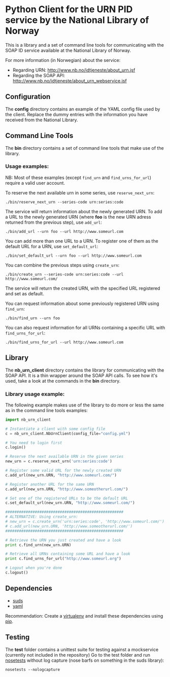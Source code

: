 Python Client for the URN PID service by the National Library of Norway
=======================================================================

This is a library and a set of command line tools for communicating with the SOAP ID service available at the National Library of Norway.

For more information (in Norwegian) about the service:
* Regarding URN: http://www.nb.no/idtjeneste/about_urn.jsf
* Regarding the SOAP API: http://www.nb.no/idtjeneste/about_urn_webservice.jsf

Configuration
-------------

The **config** directory contains an example of the YAML config file used by the client.
Replace the dummy entries with the information you have received from the National Library.

Command Line Tools
------------------

The **bin** directory contains a set of command line tools that make use of the library.

### Usage examples:
NB: Most of these examples (except `find_urn` and `find_urns_for_url`) require a valid user account.

To reserve the next available urn in some series, use `reserve_next_urn`:
```
./bin/reserve_next_urn --series-code urn:series:code
```

The service will return information about the newly generated URN.
To add a URL to the newly generated URN (where **foo** is the new URN adress returned from the previous step), use `add_url`:

```
./bin/add_url --urn foo --url http://www.someurl.com
```

You can add more than one URL to a URN. To register one of them as the default URL for a URN, use `set_default_url`:

```
./bin/set_default_url --urn foo --url http://www.someurl.com
```

You can combine the previous steps using `create_urn`:

```
./bin/create_urn --series-code urn:series:code --url http://www.someurl.com/
```

The service will return the created URN, with the specified URL registered and set as default.

You can request information about some previously registered URN using `find_urn`:

```
./bin/find_urn --urn foo
```

You can also request information for all URNs containing a specific URL with `find_urns_for_url`:

```
./bin/find_urns_for_url --url http://www.someurl.com
```

Library
-------
The **nb_urn_client** directory contains the library for communicating with the SOAP API.
It is a thin wrapper around the SOAP API calls. To see how it's used, take a look at the commands in the **bin** directory.

### Library usage example:
The following example makes use of the library to do more or less the same as in the command line tools examples:

```python
import nb_urn_client

# Instantiate a client with some config file
c = nb_urn_client.NbUrnClient(config_file="config.yml")

# You need to login first
c.login()

# Reserve the next available URN in the given series
new_urn = c.reserve_next_urn('urn:series:code')

# Register some valid URL for the newly created URN
c.add_url(new_urn.URN, "http://www.someurl.com/")

# Register another URL for the same URN
c.add_url(new_urn.URN, "http://www.someotherurl.com/")

# Set one of the registered URLs to be the default URL
c.set_default_url(new_urn.URN, "http://www.someurl.com/")

####################################################
# ALTERNATIVE: Using create_urn:
# new_urn = c.create_urn('urn:series:code', 'http://www.someurl.com/')
# c.add_url(new_urn.URN, 'http://www.someotherurl.com/')
####################################################

# Retrieve the URN you just created and have a look
print c.find_urn(new_urn.URN)

# Retrieve all URNs containing some URL and have a look
print c.find_urns_for_url("http://www.someurl.org")

# Logout when you're done
c.logout()

```

Dependencies
------------

* [suds](https://fedorahosted.org/suds/)
* [yaml](https://pypi.python.org/pypi/PyYAML)

Recommendation: Create a [virtualenv](http://virtualenv.readthedocs.org/) and install these dependencies using [pip](http://pip.readthedocs.org/).

Testing
-------

The **test** folder contains a unittest suite for testing against a mockservice
(currently not included in the repository)
Go to the test folder and run [nosetests](https://nose.readthedocs.org/en/latest/) without log capture
(nose barfs on something in the suds library):

```
nosetests --nologcapture
```

